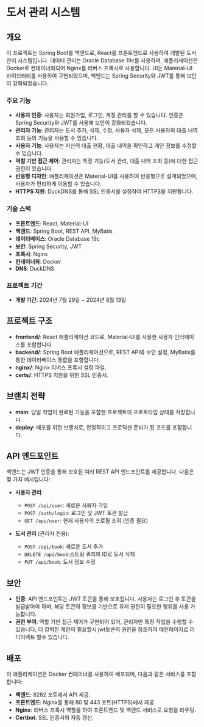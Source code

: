 # 도서 관리 시스템

## 개요

이 프로젝트는 Spring Boot를 백엔드로, React를 프론트엔드로 사용하여 개발된 도서 관리 시스템입니다. 데이터 관리는 Oracle Database 19c를 사용하며, 애플리케이션은 Docker로 컨테이너화되어 Nginx를 리버스 프록시로 사용합니다. UI는 Material-UI 라이브러리를 사용하여 구현되었으며, 백엔드는 Spring Security와 JWT를 통해 보안이 강화되었습니다.

### 주요 기능

- **사용자 인증**: 사용자는 회원가입, 로그인, 계정 관리를 할 수 있습니다. 인증은 Spring Security와 JWT를 사용해 보안이 강화되었습니다.
- **관리자 기능**: 관리자는 도서 추가, 삭제, 수정, 사용자 삭제, 모든 사용자의 대출 내역 조회 등의 기능을 사용할 수 있습니다.
- **사용자 기능**: 사용자는 자신의 대출 현황, 대출 내역을 확인하고 개인 정보를 수정할 수 있습니다.
- **역할 기반 접근 제어**: 관리자는 특정 기능(도서 관리, 대출 내역 조회 등)에 대한 접근 권한이 있습니다.
- **반응형 디자인**: 애플리케이션은 Material-UI를 사용하여 반응형으로 설계되었으며, 사용자가 편리하게 이용할 수 있습니다.
- **HTTPS 지원**: DuckDNS를 통해 SSL 인증서를 설정하여 HTTPS를 지원합니다.

### 기술 스택

- **프론트엔드**: React, Material-UI
- **백엔드**: Spring Boot, REST API, MyBatis
- **데이터베이스**: Oracle Database 19c
- **보안**: Spring Security, JWT
- **프록시**: Nginx
- **컨테이너화**: Docker
- **DNS**: DuckDNS

### 프로젝트 기간

- **개발 기간**: 2024년 7월 29일 ~ 2024년 8월 13일

## 프로젝트 구조

- **frontend/**: React 애플리케이션 코드로, Material-UI를 사용한 사용자 인터페이스를 포함합니다.
- **backend/**: Spring Boot 애플리케이션으로, REST API와 보안 설정, MyBatis를 통한 데이터베이스 통합을 포함합니다.
- **nginx/**: Nginx 리버스 프록시 설정 파일.
- **certs/**: HTTPS 지원을 위한 SSL 인증서.

## 브랜치 전략

- **main**: 당일 작업이 완료된 기능을 포함한 프로젝트의 프로토타입 상태를 저장합니다.
- **deploy**: 배포를 위한 브랜치로, 안정적이고 프로덕션 준비가 된 코드를 포함합니다.

## API 엔드포인트

백엔드는 JWT 인증을 통해 보호된 여러 REST API 엔드포인트를 제공합니다. 다음은 몇 가지 예시입니다:

- **사용자 관리**:
  - `POST /api/user`: 새로운 사용자 가입
  - `POST /auth/login`: 로그인 및 JWT 토큰 발급
  - `GET /api/user`: 현재 사용자의 프로필 조회 (인증 필요)

- **도서 관리** (관리자 전용):
  - `POST /api/book`: 새로운 도서 추가
  - `DELETE /api/book`:스트링 쿼리의 ID로 도서 삭제
  - `PUT /api/book`: 도서 정보 수정

## 보안

- **인증**: API 엔드포인트는 JWT 토큰을 통해 보호됩니다. 사용자는 로그인 후 토큰을 발급받아야 하며, 해당 토큰의 정보를 기반으로 유저 권한이 필요한 행위를 사용 가능합니다.
- **권한 부여**: 역할 기반 접근 제어가 구현되어 있어, 관리자만 특정 작업을 수행할 수 있습니다, 더 강력한 제한이 필요할시 jwt토큰의 권한을 참조하여 메인페이지로 리다이렉트 할수 있습니다.

## 배포

이 애플리케이션은 Docker 컨테이너를 사용하여 배포되며, 다음과 같은 서비스를 포함합니다:

- **백엔드**: 8282 포트에서 API 제공.
- **프론트엔드**: Nginx를 통해 80 및 443 포트(HTTPS)에서 제공.
- **Nginx**: 리버스 프록시 역할을 하여 프론트엔드 및 백엔드 서비스로 요청을 라우팅.
- **Certbot**: SSL 인증서의 자동 갱신.
